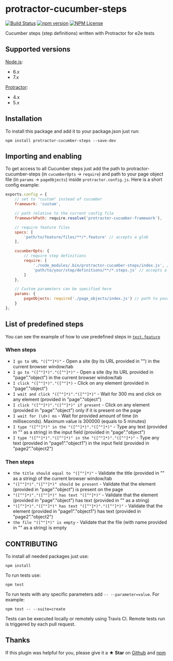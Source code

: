 # protractor-cucumber-steps

[![Build Status](https://travis-ci.org/Marketionist/protractor-cucumber-steps.svg?branch=master)](https://travis-ci.org/Marketionist/protractor-cucumber-steps)
[![npm version](https://img.shields.io/npm/v/protractor-cucumber-steps.svg)](https://www.npmjs.com/package/protractor-cucumber-steps)
[![NPM License](https://img.shields.io/npm/l/protractor-cucumber-steps.svg)](https://github.com/Marketionist/protractor-cucumber-steps/blob/master/LICENSE)

Cucumber steps (step definitions) written with Protractor for e2e tests

## Supported versions
[Node.js](http://nodejs.org/):
- 6.x
- 7.x

[Protractor](https://www.npmjs.com/package/protractor):
- 4.x
- 5.x

## Installation
To install this package and add it to your package.json just run:
```
npm install protractor-cucumber-steps --save-dev
```

## Importing and enabling
To get access to all Cucumber steps just add the path to
protractor-cucumber-steps (in `cucumberOpts` -> `require`) and path to your page
object file (in `params` -> `pageObjects`) inside `protractor.config.js`. Here
is a short config example:

```javascript
exports.config = {
    // set to "custom" instead of cucumber
    framework: 'custom',

    // path relative to the current config file
    frameworkPath: require.resolve('protractor-cucumber-framework'),

    // require feature files
    specs: [
        'path/to/feature/files/**/*.feature' // accepts a glob
    ],

    cucumberOpts: {
        // require step definitions
        require: [
            './node_modules/.bin/protractor-cucumber-steps/index.js', // path to protractor-cucumber-steps
            'path/to/your/step/definitions/**/*.steps.js' // accepts a glob
        ]
    },

    // Custom parameters can be specified here
    params: {
        pageObjects: require('./page_objects/index.js') // path to your page object file
    }
};
```

## List of predefined steps
You can see the example of how to use predefined steps in [`test.feature`](https://github.com/Marketionist/protractor-cucumber-steps/blob/master/tests/specs/test.feature)

### When steps
- `I go to URL "([^"]*)"` - Open a site (by its URL provided in "") in the current browser window/tab
- `I go to "([^"]*)"."([^"]*)"` - Open a site (by its URL provided in "page"."object") in the current browser window/tab
- `I click "([^"]*)"."([^"]*)` - Click on any element (provided in "page"."object")
- `I wait and click "([^"]*)"."([^"]*)"` - Wait for 300 ms and click on any element (provided in "page"."object")
- `I click "([^"]*)"."([^"]*)" if present` - Click on any element (provided in "page"."object") only if it is present on the page
- `I wait for (\d+) ms` - Wait for provided amount of time (in milliseconds). Maximum value is 300000 (equals to 5 minutes)
- `I type "([^"]*)" in the "([^"]*)"."([^"]*)"` - Type any text (provided in "" as a string) in the input field (provided in "page"."object")
- `I type "([^"]*)"."([^"]*)" in the "([^"]*)"."([^"]*)"` - Type any text (provided in "page1"."object1") in the input field (provided in "page2"."object2")

### Then steps
- `the title should equal to "([^"]*)"` - Validate the title (provided in "" as a string) of the current browser window/tab
- `"([^"]*)"."([^"]*)" should be present` - Validate that the element (provided in "page"."object") is present on the page
- `"([^"]*)"."([^"]*)" has text "([^"]*)"` - Validate that the element (provided in "page"."object") has text (provided in "" as a string)
- `"([^"]*)"."([^"]*)" has text "([^"]*)"."([^"]*)"` - Validate that the element (provided in "page1"."object1") has text (provided in "page2"."object2")
- `the file "([^"]*)" is empty` - Validate that the file (with name provided in "" as a string) is empty

## CONTRIBUTING
To install all needed packages just use:
```
npm install
```

To run tests use:
```
npm test
```

To run tests with any specific parameters add `-- --parameter=value`. For example:

```node
npm test -- --suite=create
```

Tests can be executed locally or remotely using Travis CI. Remote tests run is
triggered by each pull request.

## Thanks
If this plugin was helpful for you, please give it a **★ Star** on
[Github](https://github.com/Marketionist/protractor-cucumber-steps) and
[npm](https://www.npmjs.com/package/protractor-cucumber-steps)
